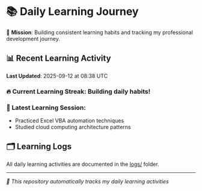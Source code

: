 # 📚 Daily Learning Journey

🎯 **Mission**: Building consistent learning habits and tracking my professional development journey.

## 📊 Recent Learning Activity

**Last Updated**: 2025-09-12 at 08:38 UTC

### 🔥 Current Learning Streak: Building daily habits!

### 📝 Latest Learning Session:
- Practiced Excel VBA automation techniques
- Studied cloud computing architecture patterns

## 🗂️ Learning Logs

All daily learning activities are documented in the [logs/](./logs/) folder.

---
*🤖 This repository automatically tracks my daily learning activities*
